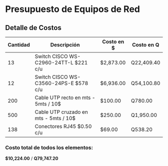 # Presupuesto de Equipos de Red

## Detalle de Costos

| Cantidad | Descripción                                    | Costo en $ | Costo en Q |
|----------|----------------------------------------------|------------|------------|
| 13       | Switch CISCO WS-C2960-24TT-L $221 c/u        | $2,873.00  | Q22,409.40 |
| 12       | Switch CISCO WS-C3560-24PS-E $578 c/u        | $6,936.00  | Q54,100.80 |
| 200      | Cable UTP recto en mts - 5mts / 10$         | $100.00    | Q780.00    |
| 500      | Cable UTP cruzado en mts - 5mts / 10$       | $250.00    | Q1,950.00  |
| 138      | Conectores RJ45 $0.50 c/u                   | $69.00     | Q538.20    |

### **Costo total de todos los elementos:**
**$10,224.00** / **Q79,747.20**  
